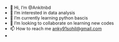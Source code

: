 - 👋 Hi, I’m @Ankitnbd
- 👀 I’m interested in data analysis  
- 🌱 I’m currently learning python bascis
- 💞️ I’m looking to collaborate on learning new codes 
- 📫 How to reach me anky91sohil@gmail.com
-
<!---
Ankitnbd/Ankitnbd is a ✨ special ✨ repository because its `README.md` (this file) appears on your GitHub profile.
You can click the Preview link to take a look at your changes.
--->
